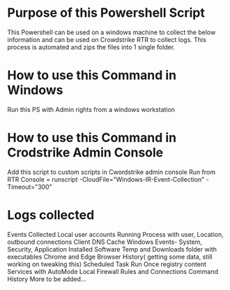 
# Purpose of this Powershell Script
 This Powershell can be used on a windows machine to collect the below information and can be used on Crowdstrike RTR to collect logs. This process is automated and zips the files into 1 single folder.

# How to use this Command in Windows
Run this PS with Admin rights from a windows workstation

# How to use this Command in Crodstrike Admin Console
Add this script to custom scripts in Cwordstrike admin console 
Run from RTR Console = runscript -CloudFile="Windows-IR-Event-Collection" -Timeout="300"

# Logs collected 
Events Collected
Local user accounts
Running Process with user, Location, outbound connections
Client DNS Cache
Windows Events- System, Security, Application
Installed Software
Temp and Downloads folder with executables
Chrome and Edge Browser History( getting some data, still working on tweaking this)
Scheduled Task
Run Once registry content
Services with AutoMode
Local Firewall Rules and Connections
Command History
More to be added...


